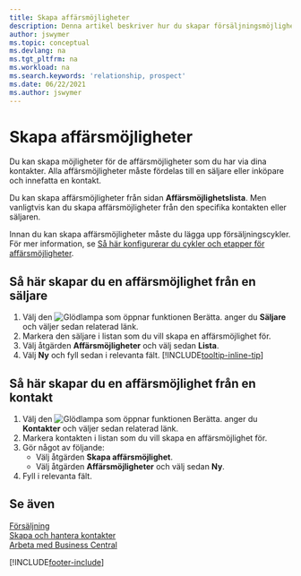 ```yaml
---
title: Skapa affärsmöjligheter
description: Denna artikel beskriver hur du skapar försäljningsmöjligheter från en säljare eller kontakt i Business Central.
author: jswymer
ms.topic: conceptual
ms.devlang: na
ms.tgt_pltfrm: na
ms.workload: na
ms.search.keywords: 'relationship, prospect'
ms.date: 06/22/2021
ms.author: jswymer
---
```

# Skapa affärsmöjligheter
Du kan skapa möjligheter för de affärsmöjligheter som du har via dina kontakter. Alla affärsmöjligheter måste fördelas till en säljare eller inköpare och innefatta en kontakt.

Du kan skapa affärsmöjligheter från sidan **Affärsmöjlighetslista**. Men vanligtvis kan du skapa affärsmöjligheter från den specifika kontakten eller säljaren.

Innan du kan skapa affärsmöjligheter måste du lägga upp försäljningscykler. För mer information, se [Så här konfigurerar du cykler och etapper för affärsmöjligheter](marketing-how-setup-opportunity-sales-cycles-stages.md).

## Så här skapar du en affärsmöjlighet från en säljare
1. Välj den ![Glödlampa som öppnar funktionen Berätta.](media/ui-search/search_small.png "Berätta för mig vad du vill göra") anger du **Säljare** och väljer sedan relaterad länk.
2. Markera den säljare i listan som du vill skapa en affärsmöjlighet för.
3. Välj åtgärden **Affärsmöjligheter** och välj sedan **Lista**.
4. Välj **Ny** och fyll sedan i relevanta fält. [!INCLUDE[tooltip-inline-tip](includes/tooltip-inline-tip_md.md)]  



## Så här skapar du en affärsmöjlighet från en kontakt
1. Välj den ![Glödlampa som öppnar funktionen Berätta.](media/ui-search/search_small.png "Berätta för mig vad du vill göra") anger du **Kontakter** och väljer sedan relaterad länk.
2. Markera kontakten i listan som du vill skapa en affärsmöjlighet för.
3. Gör något av följande:
   * Välj åtgärden **Skapa affärsmöjlighet**.
   * Välj åtgärden **Affärsmöjligheter** och välj sedan **Ny**.
4. Fyll i relevanta fält.

## Se även
[Försäljning](sales-manage-sales.md)  
[Skapa och hantera kontakter](marketing-contacts.md)  
[Arbeta med Business Central](ui-work-product.md)


[!INCLUDE[footer-include](includes/footer-banner.md)]